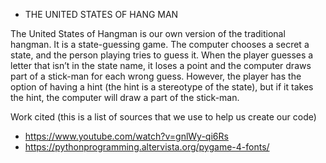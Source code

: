 - THE UNITED STATES OF HANG MAN

The United States of Hangman is our own version of the traditional hangman. It is a state-guessing game. The computer chooses a secret a state,
and the person playing tries to guess it. When the player guesses a letter that isn’t in the state name, it loses a point and the computer draws 
part of a stick-man for each wrong guess. However, the player has the option of having a hint (the hint is a stereotype of the state), but if it 
takes the hint, the computer will draw a part of the stick-man.


Work cited (this is a list of sources that we use to help us create our code)
- https://www.youtube.com/watch?v=gnlWy-qi6Rs
- https://pythonprogramming.altervista.org/pygame-4-fonts/
